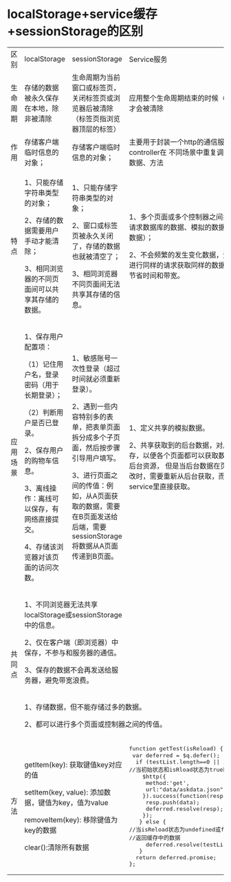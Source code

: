 # localStorage+service缓存+sessionStorage的区别
<table width="100%" style="table-layout:fixed">
   <tr>
      <td>区别</td>
      <td>localStorage  </td>
      <td>sessionStorage  </td>
      <td>Service服务</td>
   </tr>
   <tr>
      <td>生命周期</td>
      <td style="width:25%">存储的数据被永久保存在本地，除非被清除</td>
      <td>生命周期为当前窗口或标签页，关闭标签页或浏览器后被清除（标签页指浏览器顶层的标签）</td>
      <td>应用整个生命周期结束的时候（关闭浏览器）才会被清除</td>
   </tr>
   <tr>
      <td>作用</td> 
      <td style="width:25%">存储客户端临时信息的对象；</td>
      <td>存储客户端临时信息的对象；</td>
      <td>主要用于封装一个http的通信服务以便于不同的controller在
         不同场景中重复调用，提供共享的数据、方法
      </td>
   </tr>
   <tr>
      <td>特点</td>
      <td>
         <p>1、只能存储字符串类型的对象；&nbsp;</p>
         <p>2、存储的数据需要用户手动才能清除；</p>
         <p>3、相同浏览器的不同页面间可以共享其存储的数据。</p>
      </td>
      <td>
         <p>1、只能存储字符串类型的对象；</p>
         <p>2、窗口或标签页被永久关闭了，存储的数据也就被清空了；</p>
         <p>3、相同浏览器不同页面间无法共享其存储的信息。</p>
      </td>
      <td>
         <p>1、多个页面或多个控制器之间共享数据（包括请求数据库的数据、模拟的数据和用户输入的数据）；</p>
         <p> 2、不会频繁的发生变化数据，无需重复向后台进行同样的请求获取同样的数据，而用缓存来节省时间和带宽。</p>
      </td>
   </tr>
   <tr>
      <td>应用场景</td>
      <td>
        <p>1、保存用户配置项：</p>
        <p>（1）记住用户名，登录密码（用于长期登录）；</p>
        <p>（2）判断用户是否已登录。</p>
        <p>2、保存用户的购物车信息。</p>
        <p>3、离线操作：离线可以保存，有网络直接提交。</p>
        <p>4、存储该浏览器对该页面的访问次数。</p>
      </td>
      <td>
        <p>1、敏感账号一次性登录（超过时间就必须重新登录）。</p>
        <p>2、遇到一些内容特别多的表单，把表单页面拆分成多个子页面，然后按步骤引导用户填写。</p>
        <p>3、进行页面之间的传值：例如，从A页面获取的数据，需要在B页面发送给后端，需要sessionStorage将数据从A页面传递到B页面。</p>
      </td>
      <td>
        <p>1、定义共享的模拟数据。</p>
        <p>2、共享获取到的后台数据，对后台数据进行缓存，以便各个页面都可以获取数据，节约请求后台资源，
           但是当后台数据在页面上被用户修改时，需要重新从后台获取，而不能直接从service里直接获取。</p>
      </td>
   </tr>
   <tr>
      <td rowspan="2">共同点</td>
      <td colspan="2">
        <p>1、不同浏览器无法共享localStorage或sessionStorage中的信息。</p>
        <p>2、仅在客户端（即浏览器）中保存，不参与和服务器的通信。</p>
        <p>3、保存的数据不会再发送给服务器，避免带宽浪费。</p>
      </td>
      <td></td>
   </tr>
   <tr>
      <td colspan="3">
        <p>1、存储数据，但不能存储过多的数据。</p>
        <p>2、都可以进行多个页面或控制器之间的传值。</p>
      </td>
   </tr>
   <tr>
      <td>方法</td>
      <td colspan="2">
        <p>getItem(key): 获取键值key对应的值</p>
        <p>setItem(key, value): 添加数据，键值为key，值为value</p>
        <p>removeItem(key): 移除键值为key的数据</p>
        <p>clear():清除所有数据</p>
      </td>
      <td>
<pre>
function getTest(isReload) { //用户传入状态
 var deferred = $q.defer();
  if (testList.length==0 || isReload) { 
//当初始状态和isRload状态为true时，向后台请求数据
    $http({
     method:'get',
     url:"data/askdata.json",
    }).success(function(resp){
     resp.push(data);
     deferred.resolve(resp);
    });
   } else {
//当isReload状态为undefined或false时，
//返回缓存中的数据
     deferred.resolve(testList);
   }
  return deferred.promise;
};
</pre>
      </td>
   </tr>
</table>

